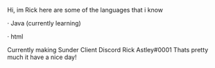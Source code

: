 Hi, im Rick here are some of the languages that i know

· Java (currently learning)

· html 

Currently making Sunder Client
Discord Rick Astley#0001
Thats pretty much it have a nice day!
